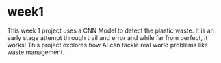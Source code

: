 # week1
This week 1 project uses a CNN Model to detect the plastic waste. It is an early stage attempt through trail and error and while far from perfect, it works! This project explores how AI can tackle real world problems like waste management.  
